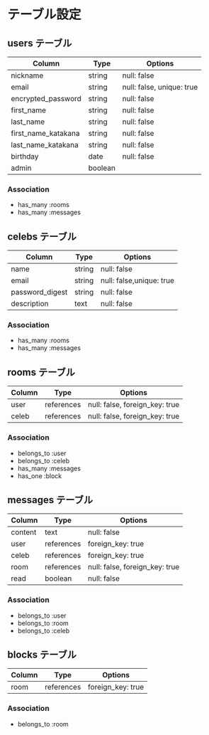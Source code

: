 # テーブル設定

## users テーブル

| Column               | Type         | Options     |
| ------               | ------       | ----------- |
| nickname             | string       | null: false |
| email                | string       | null: false, unique: true |
| encrypted_password   | string       | null: false |
| first_name           | string       | null: false |
| last_name            | string       | null: false |
| first_name_katakana  | string       | null: false |
| last_name_katakana   | string       | null: false |
| birthday             | date         | null: false |
| admin                | boolean      |



### Association

- has_many :rooms
- has_many :messages

## celebs テーブル

| Column          | Type   | Options     |
| ------          | ------ | ----------- |
| name            | string | null: false |
| email           | string | null: false,unique: true  |
| password_digest | string | null: false |
| description     | text   | null: false |

### Association

- has_many :rooms
- has_many :messages
 

## rooms テーブル

| Column   | Type       | Options                        |
| ------   | ---------- | ------------------------------ |
| user     | references | null: false, foreign_key: true |
| celeb    | references | null: false, foreign_key: true |

### Association

- belongs_to :user
- belongs_to :celeb
- has_many :messages
- has_one  :block

## messages テーブル

| Column  | Type       | Options                        |
| ------- | ---------- | ------------------------------ |
| content | text       | null: false                    |
| user    | references | foreign_key: true              |
| celeb   | references | foreign_key: true              |
| room    | references | null: false, foreign_key: true |
| read    | boolean    | null: false                    |

### Association

- belongs_to :user
- belongs_to :room
- belongs_to :celeb

## blocks テーブル

| Column  | Type       | Options                        |
| ------- | ---------- | ------------------------------ |
| room    | references | foreign_key: true              |

### Association

- belongs_to :room